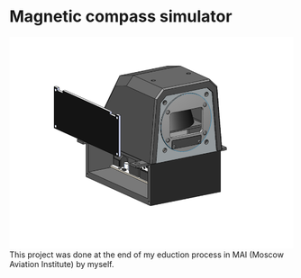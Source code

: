 # Magnetic compass simulator 
![alt text](KI_13_simulator.png "Описание будет тут")
This project was done at the end of my eduction process in MAI (Moscow Aviation Institute) by myself.
